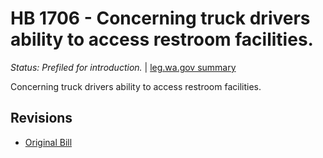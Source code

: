# HB 1706 - Concerning truck drivers ability to access restroom facilities.
*Status: Prefiled for introduction.* | [leg.wa.gov summary](https://app.leg.wa.gov/billsummary?BillNumber=1706&Year=2021)

Concerning truck drivers ability to access restroom facilities.

## Revisions
* [Original Bill](1/)